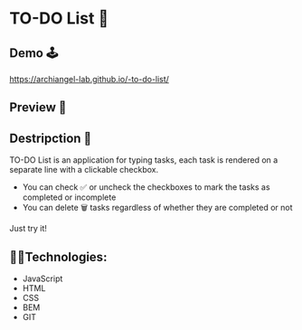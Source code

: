 # TO-DO List 📝

## Demo 🕹️
https://archiangel-lab.github.io/-to-do-list/

## Preview 👀



## Destripction 📄
TO-DO List is an application for typing tasks, each task is rendered on a separate line with a clickable checkbox.<br>
- You can check ✅ or uncheck the checkboxes to mark the tasks as completed or incomplete
- You can delete 🗑️ tasks regardless of whether they are completed or not

Just try it!

## 👩‍💻Technologies:
- JavaScript
- HTML
- CSS
- BEM
- GIT
